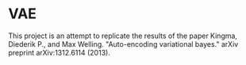 # VAE
This project is an attempt to replicate the results of the paper Kingma, Diederik P., 
and Max Welling. "Auto-encoding variational bayes." arXiv preprint arXiv:1312.6114 (2013).